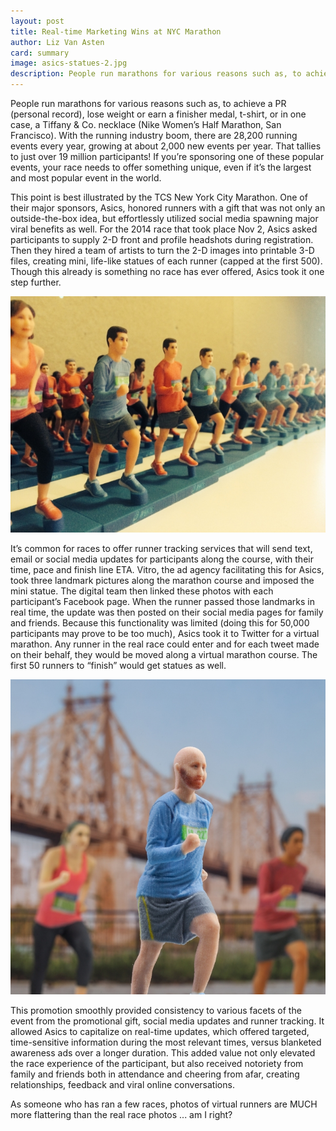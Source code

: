 ```yaml
---
layout: post
title: Real-time Marketing Wins at NYC Marathon
author: Liz Van Asten
card: summary
image: asics-statues-2.jpg
description: People run marathons for various reasons such as, to achieve a PR (personal record), lose weight or earn a finisher medal, t-shirt, or in one case, a Tiffany & Co. necklace (Nike Women’s Half Marathon, San Francisco).
---
```


People run marathons for various reasons such as, to achieve a PR (personal record), lose weight or earn a finisher medal, t-shirt, or in one case, a Tiffany & Co. necklace (Nike Women’s Half Marathon, San Francisco). With the running industry boom, there are 28,200 running events every year, growing at about 2,000 new events per year. That tallies to just over 19 million participants! If you’re sponsoring one of these popular events, your race needs to offer something unique, even if it’s the largest and most popular event in the world.

This point is best illustrated by the TCS New York City Marathon. One of their major sponsors, Asics, honored runners with a gift that was not only an outside-the-box idea, but effortlessly utilized social media spawning major viral benefits as well. For the 2014 race that took place Nov 2, Asics asked participants to supply 2-D front and profile headshots during registration. Then they hired a team of artists to turn the 2-D images into printable 3-D files, creating mini, life-like statues of each runner (capped at the first 500). Though this already is something no race has ever offered, Asics took it one step further.

![3D Printed Statues](/img/asics-statues-2.jpg)

It’s common for races to offer runner tracking services that will send text, email or social media updates for participants along the course, with their time, pace and finish line ETA. Vitro, the ad agency facilitating this for Asics, took three landmark pictures along the marathon course and imposed the mini statue. The digital team then linked these photos with each participant’s Facebook page. When the runner passed those landmarks in real time, the update was then posted on their social media pages for family and friends. Because this functionality was limited (doing this for 50,000 participants may prove to be too much), Asics took it to Twitter for a virtual marathon. Any runner in the real race could enter and for each tweet made on their behalf, they would be moved along a virtual marathon course. The first 50 runners to “finish” would get statues as well.

![3D Printed Statues](/img/asics-statues-1.jpg)

This promotion smoothly provided consistency to various facets of the event from the promotional gift, social media updates and runner tracking. It allowed Asics to capitalize on real-time updates, which offered targeted, time-sensitive information during the most relevant times, versus blanketed awareness ads over a longer duration. This added value not only elevated the race experience of the participant, but also received notoriety from family and friends both in attendance and cheering from afar, creating relationships, feedback and viral online conversations.

As someone who has ran a few races, photos of virtual runners are MUCH more flattering than the real race photos ... am I right? 

